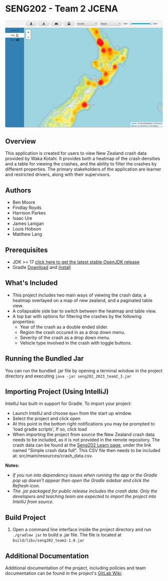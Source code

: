 # SENG202 - Team 2 JCENA
<img src="src/main/resources/images/heatmap_preview.png" alt="Preview of the heatmap view with the full dataset" width="600"/>

## Overview
This application is created for users to view New Zealand crash data provided by Waka Kotahi. It provides both a heatmap of the crash densities and a table for viewing the crashes, and the ability to filter the crashes by different properties. The primary stakeholders of the application are learner and restricted drivers, along with their supervisors.

## Authors
- Ben Moore
- Findlay Royds
- Harrison Parkes
- Isaac Ure
- James Lanigan
- Louis Hobson
- Matthew Lang

## Prerequisites
- JDK >= 17 [click here to get the latest stable OpenJDK release](https://jdk.java.net/)
- Gradle [Download](https://gradle.org/releases/) and [Install](https://gradle.org/install/)

## What's Included
- This project includes two main ways of viewing the crash data; a heatmap overlayed on a map of new zealand, and a paginated table view.
- A collapsable side bar to switch between the heatmap and table view.
- A top bar with options for filtering the crashes by the following properties:
    - Year of the crash as a double ended slider.
    - Region the crash occured in as a drop down menu.
    - Severity of the crash as a drop down menu.
    - Vehicle type involved in the crash with toggle buttons.

## Running the Bundled Jar
You can run the bundled .jar file by opening a terminal window in the project directory and executing `java -jar seng202_2023_team2_3.jar`

## Importing Project (Using IntelliJ)
IntelliJ has built-in support for Gradle. To import your project:

- Launch IntelliJ and choose `Open` from the start up window.
- Select the project and click open
- At this point in the bottom right notifications you may be prompted to 'load gradle scripts', If so, click load
- When importing the project from source the New Zealand crash data needs to be included, as it is not provided in the remote repository. The crash data can be found at the [Seng202 Learn page](https://learn.canterbury.ac.nz/course/view.php?id=18812&section=4), under the link named "Simple crash data full". This CSV file then needs to be included at: src/main/resources/crash_data.csv.

**Notes:**
- *If you run into dependency issues when running the app or the Gradle pop up doesn't appear then open the Gradle sidebar and click the Refresh icon.*
- *The .jar packaged for public release includes the crash data. Only the developers and teaching team are expected to import the project into IntelliJ from source.*

## Build Project
1. Open a command line interface inside the project directory and run `./gradlew jar` to build a .jar file. The file is located at `build/libs/seng202_team2-1.0.jar`

## Additional Documentation
Additional documentation of the project, including policies and team documentation can be found in the project's [GitLab Wiki](https://eng-git.canterbury.ac.nz/seng202-2023/team-2/-/wikis/home).
